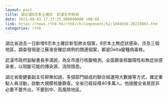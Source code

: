 ```yaml
---
layout: post
title: 湖北增6宗本土確診　武漢全市檢測
date: 2021-08-03 17:37:25.000000000 +08:00
link: https://news.rthk.hk/rthk/ch/component/k2/1604036-20210803.htm
categories: rthk
---
```


湖北省過去一日新增6宗本土確診新型肺炎個案，8宗本土無症狀感染，涉及三個地區，調查發現是江蘇淮安確診病例的關連個案，都是Delta變種病毒株。

武漢市政府副秘書長李濤說，為全市進行核酸檢測，全面篩查核酸陽性和無症狀感染者，以阻斷可能的傳染源，消除隱患。

湖北省衛健委副主任柳東如說，多個部門組成的聯合組運用大數據等方式，確定重點人員活動，啟動大規模核酸篩查。全省已經採樣40多萬人。他提醒全省居民非必要不要外出，不要到中、高風險地區。
